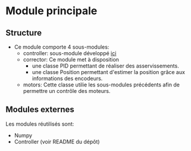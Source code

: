 # Module principale

## Structure

- Ce module comporte 4 sous-modules:
    - controller: sous-module développé [ici](https://gitlab.telecom-paris.fr/software/dc-motor-driver-hat)
    - corrector: Ce module met à disposition 
        - une classe PID permettant de réaliser des asservissements.
        - une classe Position permettant d'estimer la position grâce aux informations des encodeurs.
    - motors: Cette classe utilie les sous-modules précédents afin de permettre un contrôle des moteurs.

## Modules externes

Les modules réutilisés sont:
- Numpy
- Controller (voir README du dépôt)